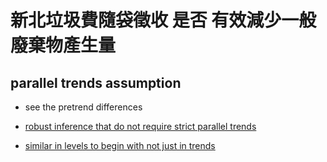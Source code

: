 # 新北垃圾費隨袋徵收 是否 有效減少一般廢棄物產生量

## parallel trends assumption

* see the pretrend differences
  
* [ robust inference that do not require strict parallel trends ](https://scholar.harvard.edu/files/jroth/files/roth_jmp_honestparalleltrends_main.pdf)

* [ similar in levels to begin with not just in trends ](https://blogs.worldbank.org/impactevaluations/revisiting-difference-differences-parallel-trends-assumption-part-i-pre-trend)
